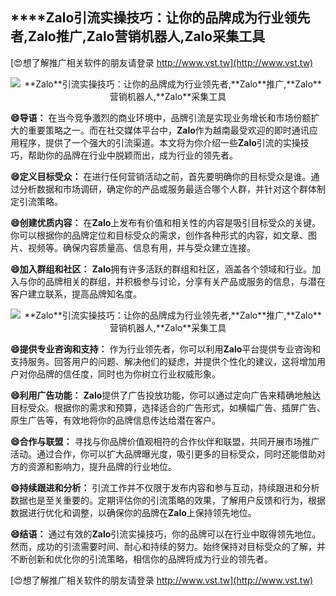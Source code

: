 ## ****Zalo**引流实操技巧：让你的品牌成为行业领先者,**Zalo**推广,**Zalo**营销机器人,**Zalo**采集工具**

[😍想了解推广相关软件的朋友请登录 http://www.vst.tw](http://www.vst.tw)

 <center><img src="https://vst.tw/MP4/tuiguang/png/1.png" alt="**Zalo**引流实操技巧：让你的品牌成为行业领先者,**Zalo**推广,**Zalo**营销机器人,**Zalo**采集工具"></center>

**😄导语：**
在当今竞争激烈的商业环境中，品牌引流是实现业务增长和市场份额扩大的重要策略之一。而在社交媒体平台中，**Zalo**作为越南最受欢迎的即时通讯应用程序，提供了一个强大的引流渠道。本文将为你介绍一些**Zalo**引流的实操技巧，帮助你的品牌在行业中脱颖而出，成为行业的领先者。

**😄定义目标受众：**
在进行任何营销活动之前，首先要明确你的目标受众是谁。通过分析数据和市场调研，确定你的产品或服务最适合哪个人群，并针对这个群体制定引流策略。

**😄创建优质内容：**
在**Zalo**上发布有价值和相关性的内容是吸引目标受众的关键。你可以根据你的品牌定位和目标受众的需求，创作各种形式的内容，如文章、图片、视频等。确保内容质量高、信息有用，并与受众建立连接。

**😄加入群组和社区：**
**Zalo**拥有许多活跃的群组和社区，涵盖各个领域和行业。加入与你的品牌相关的群组，并积极参与讨论，分享有关产品或服务的信息，与潜在客户建立联系，提高品牌知名度。

 <center><img src="https://vst.tw/MP4/tuiguang/png/0.png" alt="**Zalo**引流实操技巧：让你的品牌成为行业领先者,**Zalo**推广,**Zalo**营销机器人,**Zalo**采集工具"></center>

**😄提供专业咨询和支持：**
作为行业领先者，你可以利用**Zalo**平台提供专业咨询和支持服务。回答用户的问题、解决他们的疑虑，并提供个性化的建议，这将增加用户对你品牌的信任度，同时也为你树立行业权威形象。

**😄利用广告功能：**
**Zalo**提供了广告投放功能，你可以通过定向广告来精确地触达目标受众。根据你的需求和预算，选择适合的广告形式，如横幅广告、插屏广告、原生广告等，有效地将你的品牌信息传达给潜在客户。

**😄合作与联盟：**
寻找与你品牌价值观相符的合作伙伴和联盟，共同开展市场推广活动。通过合作，你可以扩大品牌曝光度，吸引更多的目标受众，同时还能借助对方的资源和影响力，提升品牌的行业地位。

**😄持续跟进和分析：**
引流工作并不仅限于发布内容和参与互动，持续跟进和分析数据也是至关重要的。定期评估你的引流策略的效果，了解用户反馈和行为，根据数据进行优化和调整，以确保你的品牌在**Zalo**上保持领先地位。

**😄结语：**
通过有效的**Zalo**引流实操技巧，你的品牌可以在行业中取得领先地位。然而，成功的引流需要时间、耐心和持续的努力。始终保持对目标受众的了解，并不断创新和优化你的引流策略，相信你的品牌将成为行业的领先者。

[😍想了解推广相关软件的朋友请登录 http://www.vst.tw](http://www.vst.tw)



